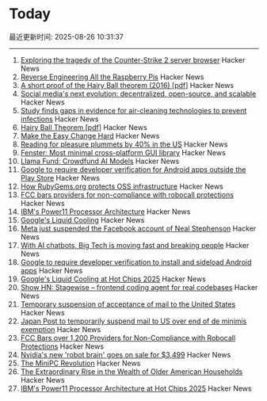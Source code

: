 # Today

最近更新时间: 2025-08-26 10:31:37

--- 
1. [Exploring the tragedy of the Counter-Strike 2 server browser](https://bphilip.uk/blog/2025-08-25-the-cs2-server-browser-where-community-goes-to-die/) Hacker News
2. [Reverse Engineering All the Raspberry Pis](https://www.jeffgeerling.com/blog/2025/reverse-engineering-all-raspberry-pis) Hacker News
3. [A short proof of the Hairy Ball theorem (2016) [pdf]](https://www2.math.upenn.edu/~pjmcgrat/research/hairy-ball.pdf) Hacker News
4. [Social media's next evolution: decentralized, open-source, and scalable](https://newpublic.substack.com/p/how-blacksky-grew-to-millions-of) Hacker News
5. [Study finds gaps in evidence for air-cleaning technologies to prevent infections](https://news.cuanschutz.edu/news-stories/study-finds-gaps-in-evidence-for-air-cleaning-technologies-designed-to-prevent-respiratory-infections) Hacker News
6. [Hairy Ball Theorem [pdf]](https://www2.math.upenn.edu/~pjmcgrat/research/hairy-ball.pdf) Hacker News
7. [Make the Easy Change Hard](https://blog.appliedcomputing.io/p/make-the-easy-change-hard) Hacker News
8. [Reading for pleasure plummets by 40% in the US](https://medicalxpress.com/news/2025-08-pleasure-plummets.html) Hacker News
9. [Fenster: Most minimal cross-platform GUI library](https://github.com/zserge/fenster) Hacker News
10. [Llama Fund: Crowdfund AI Models](https://llama.fund) Hacker News
11. [Google to require developer verification for Android apps outside the Play Store](https://techcrunch.com/2025/08/25/google-will-require-developer-verification-for-android-apps-outside-the-play-store/) Hacker News
12. [How RubyGems.org protects OSS infrastructure](https://blog.rubygems.org/2025/08/25/rubygems-security-response.html) Hacker News
13. [FCC bars providers for non-compliance with robocall protections](https://docs.fcc.gov/public/attachments/DOC-414073A1.txt) Hacker News
14. [IBM's Power11 Processor Architecture](https://www.servethehome.com/ibms-power11-processor-architecture-at-hot-chips-2025/) Hacker News
15. [Google's Liquid Cooling](https://chipsandcheese.com/p/googles-liquid-cooling-at-hot-chips) Hacker News
16. [Meta just suspended the Facebook account of Neal Stephenson](https://twitter.com/nealstephenson/status/1959759051732213812) Hacker News
17. [With AI chatbots, Big Tech is moving fast and breaking people](https://arstechnica.com/information-technology/2025/08/with-ai-chatbots-big-tech-is-moving-fast-and-breaking-people/) Hacker News
18. [Google to require developer verification to install and sideload Android apps](https://9to5google.com/2025/08/25/android-apps-developer-verification/) Hacker News
19. [Google's Liquid Cooling at Hot Chips 2025](https://chipsandcheese.com/p/googles-liquid-cooling-at-hot-chips) Hacker News
20. [Show HN: Stagewise – frontend coding agent for real codebases](https://stagewise.io/) Hacker News
21. [Temporary suspension of acceptance of mail to the United States](https://www.post.japanpost.jp/int/information/2025/0825_01_en.html) Hacker News
22. [Japan Post to temporarily suspend mail to US over end of de minimis exemption](https://www.post.japanpost.jp/int/information/2025/0825_01_en.html) Hacker News
23. [FCC Bars over 1,200 Providers for Non-Compliance with Robocall Protections](https://docs.fcc.gov/public/attachments/DOC-414073A1.txt) Hacker News
24. [Nvidia's new 'robot brain' goes on sale for $3,499](https://www.cnbc.com/2025/08/25/nvidias-thor-t5000-robot-brain-chip.html) Hacker News
25. [The MiniPC Revolution](https://jadarma.github.io/blog/posts/2025/08/the-minipc-revolution/) Hacker News
26. [The Extraordinary Rise in the Wealth of Older American Households](https://www.nber.org/papers/w34131) Hacker News
27. [IBM's Power11 Processor Architecture at Hot Chips 2025](https://www.servethehome.com/ibms-power11-processor-architecture-at-hot-chips-2025/) Hacker News
